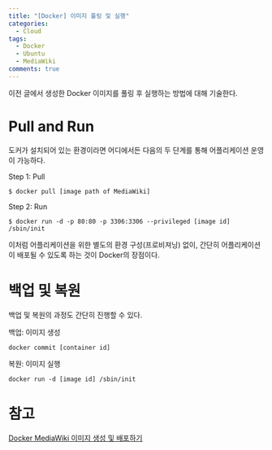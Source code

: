```yaml
---
title: "[Docker] 이미지 풀링 및 실행"
categories:
  - Cloud
tags:
  - Docker
  - Ubuntu
  - MediaWiki
comments: true
---
```


이전 글에서 생성한 Docker 이미지를 풀링 후 실행하는 방법에 대해 기술한다.

# Pull and Run

도커가 설치되어 있는 환경이라면 어디에서든 다음의 두 단계를 통해 어플리케이션 운영이 가능하다.

Step 1: Pull
```
$ docker pull [image path of MediaWiki]
```

Step 2: Run
```
$ docker run -d -p 80:80 -p 3306:3306 --privileged [image id] /sbin/init
```

이처럼 어플리케이션을 위한 별도의 환경 구성(프로비져닝) 없이, 
간단히 어플리케이션이 배포될 수 있도록 하는 것이 Docker의 장점이다.

# 백업 및 복원

백업 및 복원의 과정도 간단히 진행할 수 있다.

백업: 이미지 생성
```
docker commit [container id]
```

복원: 이미지 실행
```
docker run -d [image id] /sbin/init
```


# 참고

[Docker MediaWiki 이미지 생성 및 배포하기](https://c0msherl0ck.github.io/cloud/post-Docker_Mediawiki_Image/)
